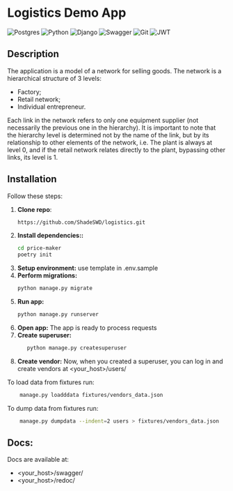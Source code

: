 # Logistics Demo App

![Postgres](https://img.shields.io/badge/postgres-%23316192.svg?style=for-the-badge&logo=postgresql&logoColor=white)
	![Python](https://img.shields.io/badge/python-3670A0?style=for-the-badge&logo=python&logoColor=ffdd54)
![Django](https://img.shields.io/badge/django-%23092E20.svg?style=for-the-badge&logo=django&logoColor=white)
![Swagger](https://img.shields.io/badge/-Swagger-%23Clojure?style=for-the-badge&logo=swagger&logoColor=white)
![Git](https://img.shields.io/badge/git-%23F05033.svg?style=for-the-badge&logo=git&logoColor=white)
![JWT](https://img.shields.io/badge/JWT-black?style=for-the-badge&logo=JSON%20web%20tokens)

## Description

The application is a model of a network for selling goods. The network is a hierarchical structure of 3 levels:
* Factory;
* Retail network;
* Individual entrepreneur.

Each link in the network refers to only one equipment supplier (not necessarily the previous one in the hierarchy). 
It is important to note that the hierarchy level is determined not by the name of the link, but by its relationship 
to other elements of the network, i.e. The plant is always at level 0, and if the retail network relates directly 
to the plant, bypassing other links, its level is 1.

## Installation

Follow these steps:

1. **Clone repo**:
   ```bash
   https://github.com/ShadeSWD/logistics.git
   ```
2. **Install dependencies::**
   ```bash
   cd price-maker
   poetry init
   ```
3. **Setup environment:**
    use template in .env.sample
4. **Perform migrations:**
   ```bash
   python manage.py migrate
   ```
5. **Run app:**
   ```bash
   python manage.py runserver
   ```
6. **Open app:** 
    The app is ready to process requests
7. **Create superuser:**
    ```bash
       python manage.py createsuperuser
   ```
8. **Create vendor:** Now, when you created a superuser, you can log in and create vendors at <your_host>/users/

To load data from fixtures run:
```bash
    manage.py loadddata fixtures/vendors_data.json
```

To dump data from fixtures run:
```bash
    manage.py dumpdata --indent=2 users > fixtures/vendors_data.json
```

## Docs:
    
Docs are available at:
- <your_host>/swagger/
- <your_host>/redoc/
